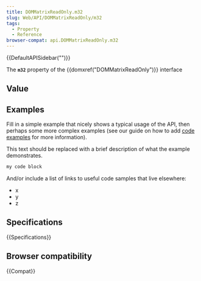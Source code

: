 ```yaml
---
title: DOMMatrixReadOnly.m32
slug: Web/API/DOMMatrixReadOnly/m32
tags:
  - Property
  - Reference
browser-compat: api.DOMMatrixReadOnly.m32
---
```

{{DefaultAPISidebar("")}}

The **`m32`** property of the {{domxref("DOMMatrixReadOnly")}} interface 

## Value



## Examples

Fill in a simple example that nicely shows a typical usage of the API, then perhaps some more complex examples (see our guide on how to add [code examples](/en-US/docs/MDN/Contribute/Structures/Code_examples) for more information).

This text should be replaced with a brief description of what the example demonstrates.

```js
my code block
```

And/or include a list of links to useful code samples that live elsewhere:

*   x
*   y
*   z

## Specifications

{{Specifications}}

## Browser compatibility

{{Compat}}



